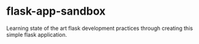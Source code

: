 # flask-app-sandbox
Learning state of the art flask development practices through creating this simple flask application.
